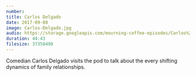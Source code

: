 ```yaml
---
number: 
title: Carlos Delgado
date: 2017-09-08
image: Carlos-Delgado.jpg
audio: https://storage.googleapis.com/mourning-coffee-episodes/Carlos%20Delgado.mp3
duration: 44:43
filesize: 37358490
---
```


Comedian Carlos Delgado visits the pod to talk about the every shifting dynamics of family relationships. 
